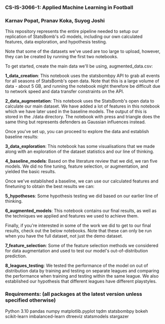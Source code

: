 ### **CS-IS-3066-1: Applied Machine Learning in Football**

### Karnav Popat, Pranav Koka, Suyog Joshi

This repository represents the entire pipeline needed to setup our replication of StatsBomb's xG models, including our own calculated features, data exploration, and hypothesis testing.

Note that some of the datasets we've used are too large to upload, however, they can be created by running the first two notebooks.

To get started, create the main data we'll be using, augmented_data.csv:

**1_data_creation**: This notebook uses the statsbombpy API to grab all events for all seasons of StatsBomb's open data. Note that this is a large volume of data - about 5 GB, and running the notebook might therefore be difficult due to network speed and data transfer constraints on the API.

**2_data_augmentation**: This notebook uses the StatsBomb's open data to calculate our main dataset. We have added a lot of features in this notebook which we have later used in the baseline models. The output of this is stored in the ./data directory. The notebook with press and triangle does the same thing but represents defenders as Gaussian influences instead.

Once you've set up, you can proceed to explore the data and establish baseline results:

**3_data_exploration**: This notebook has some visualisations that we made along with an exploration of the dataset statistics and our line of thinking.

**4_baseline_models**: Based on the literature review that we did, we ran five models. We did no fine tuning, feature selection, or augmentation, and yielded the basic results.

Once we've established a baseline, we can use our calculated features and finetuning to obtain the best results we can:

**5_hypotheses**: Some hypothesis testing we did based on our earlier line of thinking.

**6_augmented_models**: This notebook contains our final results, as well as the techniques we applied and features we used to achieve them.

Finally, if you're interested in some of the work we did to get to our final results, check out the below notebooks. Note that these can only be run when you have the full dataset, not just the demo dataset.

**7_feature_selection**: Some of the feature selection methods we considered for data augmentation and used to test our model's out-of-distribution prediction.

**8_leagues_testing**: We tested the performance of the model on out of distribution data by training and testing on separate leagues and comparing the performance when training and testing within the same league. We also established our hypothesis that different leagues have different playstyles.


### Requirements: (all packages at the latest version unless specified otherwise)

Python 3.10
pandas
numpy
matplotlib.pyplot
tqdm
statsbombpy
bokeh
scikit-learn
imbalanced-learn
dtreeviz
statsmodels
stargazer
